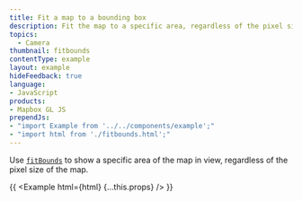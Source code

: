 ```yaml
---
title: Fit a map to a bounding box
description: Fit the map to a specific area, regardless of the pixel size of the map.
topics:
  - Camera
thumbnail: fitbounds
contentType: example
layout: example
hideFeedback: true
language:
- JavaScript
products:
- Mapbox GL JS
prependJs:
- "import Example from '../../components/example';"
- "import html from './fitbounds.html';"
---
```


Use [`fitBounds`](https://maplibre.org/maplibre-gl-js-docs/api/map/#map#fitbounds) to show a specific area of the map in view, regardless of the pixel size of the map.

{{ <Example html={html} {...this.props} /> }}
